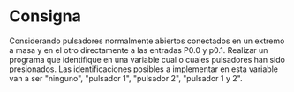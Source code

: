 # Consigna
Considerando pulsadores normalmente abiertos conectados en un extremo a masa y en el otro directamente a las entradas P0.0 y p0.1. Realizar un programa que identifique en una variable cual o cuales pulsadores han sido presionados. Las identificaciones posibles a implementar en esta variable van a ser "ninguno", "pulsador 1", "pulsador 2", "pulsador 1 y 2". 
